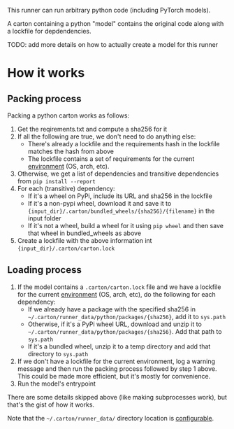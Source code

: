 This runner can run arbitrary python code (including PyTorch models).

A carton containing a python "model" contains the original code along with a lockfile for depdendencies.

TODO: add more details on how to actually create a model for this runner

# How it works

## Packing process

Packing a python carton works as follows:

1. Get the reqirements.txt and compute a sha256 for it
2. If all the following are true, we don't need to do anything else:
    - There's already a lockfile and the requirements hash in the lockfile matches the hash from above
    - The lockfile contains a set of requirements for the current [environment](https://peps.python.org/pep-0508/#environment-markers) (OS, arch, etc).
3. Otherwise, we get a list of dependencies and transitive dependencies from `pip install --report`
4. For each (transitive) dependency:
    - If it's a wheel on PyPi, include its URL and sha256 in the lockfile
    - If it's a non-pypi wheel, download it and save it to `{input_dir}/.carton/bundled_wheels/{sha256}/{filename}` in the input folder
    - If it's not a wheel, build a wheel for it using `pip wheel` and then save that wheel in bundled_wheels as above
5. Create a lockfile with the above information int `{input_dir}/.carton/carton.lock`

## Loading process

1. If the model contains a `.carton/carton.lock` file and we have a lockfile for the current [environment](https://peps.python.org/pep-0508/#environment-markers) (OS, arch, etc), do the following for each dependency:
    - If we already have a package with the specified sha256 in `~/.carton/runner_data/python/packages/{sha256}`, add it to `sys.path`
    - Otherwise, if it's a PyPi wheel URL, download and unzip it to `~/.carton/runner_data/python/packages/{sha256}`. Add that path to `sys.path`
    - If it's a bundled wheel, unzip it to a temp directory and add that directory to `sys.path`
2. If we don't have a lockfile for the current environment, log a warning message and then run the packing process followed by step 1 above. This could be made more efficient, but it's mostly for convenience.
3. Run the model's entrypoint

There are some details skipped above (like making subprocesses work), but that's the gist of how it works.

Note that the `~/.carton/runner_data/` directory location is [configurable](/docs/config.md).